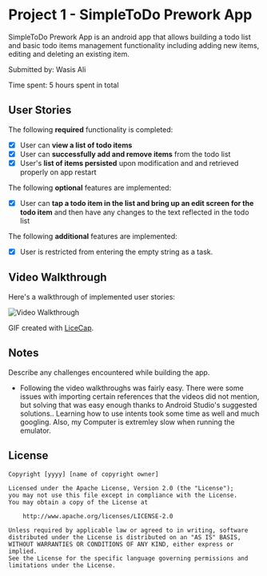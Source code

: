 
# Project 1 - SimpleToDo Prework App

SimpleToDo Prework App is an android app that allows building a todo list and basic todo items management functionality including adding new items, editing and deleting an existing item.

Submitted by: Wasis Ali

Time spent: 5 hours spent in total

## User Stories

The following **required** functionality is completed:

* [x] User can **view a list of todo items**
* [x] User can **successfully add and remove items** from the todo list
* [x] User's **list of items persisted** upon modification and and retrieved properly on app restart

The following **optional** features are implemented:

* [x] User can **tap a todo item in the list and bring up an edit screen for the todo item** and then have any changes to the text reflected in the todo list

The following **additional** features are implemented:

* [x] User is restricted from entering the empty string as a task.

## Video Walkthrough

Here's a walkthrough of implemented user stories:

<img src='https://i.imgur.com/5YaIlTM.gif' title='Walkthrough' width='' alt='Video Walkthrough' />

GIF created with [LiceCap](http://www.cockos.com/licecap/).

## Notes

Describe any challenges encountered while building the app.
- Following the video walkthroughs was fairly easy. There were some issues with importing certain references that the videos did not mention, but solving that was easy enough thanks to Android Studio's suggested solutions.. Learning how to use intents took some time as well and much googling. Also, my Computer is extremley slow when running the emulator.

## License

    Copyright [yyyy] [name of copyright owner]

    Licensed under the Apache License, Version 2.0 (the "License");
    you may not use this file except in compliance with the License.
    You may obtain a copy of the License at

        http://www.apache.org/licenses/LICENSE-2.0

    Unless required by applicable law or agreed to in writing, software
    distributed under the License is distributed on an "AS IS" BASIS,
    WITHOUT WARRANTIES OR CONDITIONS OF ANY KIND, either express or implied.
    See the License for the specific language governing permissions and
    limitations under the License.
